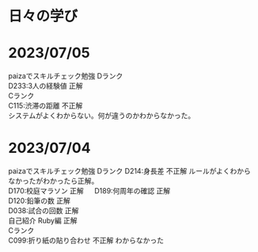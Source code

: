 # 日々の学び

# 2023/07/05
paizaでスキルチェック勉強
Dランク  
D233:3人の経験値  正解  
Cランク  
C115:渋滞の距離  不正解  
システムがよくわからない。何が違うのかわからなかった。


# 2023/07/04
paizaでスキルチェック勉強
Dランク
D214:身長差 不正解  ルールがよくわからなかったがわかったら正解。  
D170:校庭マラソン  正解  　
D189:何周年の確認  正解  
D120:鉛筆の数  正解  
D038:試合の回数  正解  
自己紹介 Ruby編  正解  
Cランク  
C099:折り紙の貼り合わせ  不正解  わからなかった

